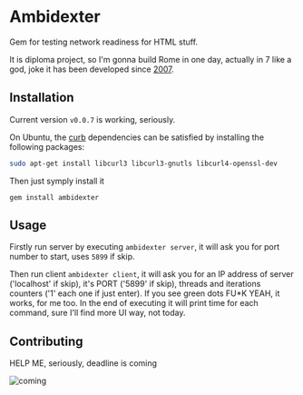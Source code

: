 # Ambidexter

Gem for testing network readiness for HTML stuff.

It is diploma project, so I'm gonna build Rome in one day, actually in 7 like a god, joke it has been developed since [2007](https://github.com/mojombo/god/graphs/contributors).

## Installation

Current version `v0.0.7` is working, seriously.

On Ubuntu, the [curb](https://github.com/taf2/curb) dependencies can be satisfied by installing the following packages:

```bash
sudo apt-get install libcurl3 libcurl3-gnutls libcurl4-openssl-dev
```
Then just symply install it

`gem install ambidexter`

## Usage

Firstly run server by executing `ambidexter server`, it will ask you for port number to start, uses `5899` if skip.

Then run client `ambidexter client`, it will ask you for an IP address of server ('localhost' if skip), it's PORT ('5899' if skip), threads and iterations counters ('1' each one if just enter). If you see green dots FU*K YEAH, it works, for me too. In the end of executing it will print time for each command, sure I'll find more UI way, not today.

## Contributing

HELP ME, seriously, deadline is coming

![coming](http://m.memegen.com/trbzeb.jpg)
